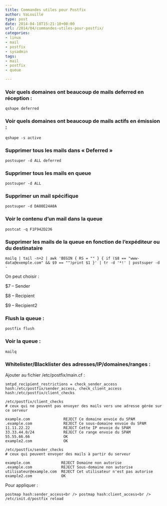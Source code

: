 ```yaml
---
title: Commandes utiles pour Postfix
author: VaLouille
type: post
date: 2014-04-18T15:21:10+00:00
url: /2014/04/commandes-utiles-pour-postfix/
categories:
- linux
- mail
- postfix
- sysadmin
tags:
- mail
- postfix
- queue

---
```

### Voir quels domaines ont beaucoup de mails deferred en réception : <div class="codecolorer-container bash default" style="overflow:auto;white-space:nowrap;width:830px;">
```
qshape deferred
```

### Voir quels domaines ont beaucoup de mails actifs en émission : <div class="codecolorer-container bash default" style="overflow:auto;white-space:nowrap;width:830px;">
```
qshape -s active
```

### Supprimer tous les mails dans « Deferred » <div class="codecolorer-container bash default" style="overflow:auto;white-space:nowrap;width:830px;">
```
postsuper -d ALL deferred
```

### Supprimer tous les mails en queue <div class="codecolorer-container bash default" style="overflow:auto;white-space:nowrap;width:830px;">
```
postsuper -d ALL
```

### Supprimer un mail spécifique <div class="codecolorer-container bash default" style="overflow:auto;white-space:nowrap;width:830px;">
```
postsuper -d DA80E24A0A
```

### Voir le contenu d&rsquo;un mail dans la queue <div class="codecolorer-container bash default" style="overflow:auto;white-space:nowrap;width:830px;">
```
postcat -q F1F942D236
```

### Supprimer les mails de la queue en fonction de l’expéditeur ou du destinataire <div class="codecolorer-container bash default" style="overflow:auto;white-space:nowrap;width:830px;">
```
mailq | tail -n+2 | awk 'BEGIN { RS = "" } { if ($8 == "www-data@exemple.com" && $9 == "")print $1 }' | tr -d '*!' | postsuper -d -
```

On peut choisir :

$7 &#8211; Sender

$8 &#8211; Recipient

$9 &#8211; Recipient2

### Flush la queue : <div class="codecolorer-container bash default" style="overflow:auto;white-space:nowrap;width:830px;">
```
postfix flush
```

### Voir la queue : <div class="codecolorer-container bash default" style="overflow:auto;white-space:nowrap;width:830px;">
```
mailq
```

### Whitelister/Blacklister des adresses/IP/domaines/ranges : 

Ajouter au fichier /etc/postfix/main.cf :

```
smtpd_recipient_restrictions = check_sender_access hash:/etc/postfix/sender_access, check_client_access hash:/etc/postfix/client_checks
```

```
/etc/postfix/client_checks
# ceux qui ne peuvent pas envoyer des mails vers une adresse gérée sur ce serveur

example.com               REJECT Ce domaine envoie du SPAM
.example.com              REJECT Ce sous-domaine envoie du SPAM
11.11.22.22               REJECT Cette IP envoie du SPAM
33.33.44.0/24             REJECT Ce range envoie du SPAM
55.55.66.66               OK
example2.com              OK
```

```
/etc/postfix/sender_checks
# ceux qui peuvent envoyer des mails à partir du serveur

example.com              REJECT Domaine non autorise
.example.com             REJECT Sous-domaine non autorise
utilisateur@example.com  REJECT Cet utilisateur n'est pas autorise
example2.com             OK
```

Pour appliquer :

```
postmap hash:sender_access<br /> postmap hash:client_access<br /> /etc/init.d/postfix reload
```
